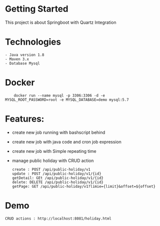 # Getting Started
This project is about Springboot with Quartz Integration

# Technologies
    - Java version 1.8
    - Maven 3.x
    - Database Mysql
# Docker
````
    docker run --name mysql -p 3306:3306 -d -e MYSQL_ROOT_PASSWORD=root -e MYSQL_DATABASE=demo mysql:5.7
````

# Features:

- create new job running with bashscript behind
- create new job with java code and cron job expression
- create new job with Simple repeating time
- manage public holiday with CRUD action

   ~~~~
   create : POST /api/public-holiday/v1
   update : POST /api/public-holiday/v1/{id}
   getDetail: GEt /api/public-holiday/v1/{id}
   delete: DELETE /api/public-holiday/v1/{id}
   getPage: GET /api/public-holiday/v1?limie={limit}&offset=${offset}
   ~~~~


# Demo
````
CRUD actions : http://localhost:8081/holiday.html

````
 